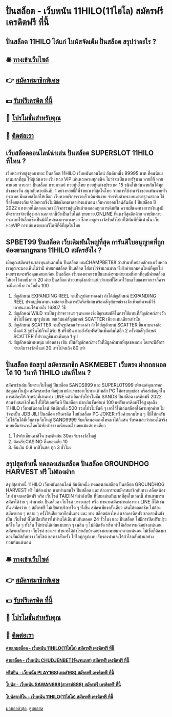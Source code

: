 # ปั่นสล็อต - เว็บพนัน 11HILO(11ไฮโล) สมัครฟรี เครดิตฟรี ที่นี้
## ปั่นสล็อต 11HILO ได้แก่ โบนัสจัดเต็ม ปั่นสล็อต สรุปว่าอะไร ?

## 🛎 [ทางเข้าเว็บไซต์](https://bit.ly/3SdLNi2)
## 👉 [สมัครสมาชิกพิเศษ](https://bit.ly/3SdLNi2)
## 💵 [รับฟรีเครดิต ที่นี้](https://bit.ly/3dyRKHj)
## 👑 [โปรโมชั่นสำหรับคุณ](https://bit.ly/3dyRKHj)
## 📱 [ติดต่อเรา](https://bit.ly/3dyRKHj)

## เว็บสล็อตออนไลน์น่าเล่น ปั่นสล็อต SUPERSLOT 11HILO ที่ไหน ?
เว็บหวยจ่ายสูงสุดบาทละ ปั่นสล็อต 11HILO เว็บพนันออนไลน์ อันดับหนึ่ง 99995 บาท ที่คนนิยมเล่นมากที่สุด ให้ผู้เล่นหวย เว็บ หวย VIP เล่นหวยครบทุกชนิด ไม่ว่าจะเป็นหวยรัฐบาล หวยยี่กี หวยฮานอย หวยลาว ปั่นสล็อต หวยมาเลย์ หวยหุ้นไทย หวยหุ้นต่างประเทศ 15 ชนิดให้เล่นหวยกันได้ทุกช่วงของวัน สนุกกับหวยอันดับ 1 อย่างหวยยี่กีที่จ่ายแพงที่สุดในไทย จากการใช้งานจริงของแฟนหวยทั่วประเทศ มีหลายสไตล์ให้เลือก เว็บหวยบริการรวดเร็วเดิมพันง่าย จ่ายจริงด้วยระบบมาตรฐานสากล ใช้ซื้อโดยตรงกับเจ้ามือหวยซึ่งไม่มีข้อผิดพลาดอย่างแน่นอน เว็บหวยออนไลน์อันดับ 1 ปั่นสล็อต ปี 2022 แทงหวยได้ตลอดเวลา มีกิจกรรมลุ้นเงินล้านตลอดทุกการเดิมพัน ความมั่นคงทางการเงินสูงมีอัตราการจ่ายที่สูงมาก นอกจากนี้ยังเป็นเว็บไซต์ ขายหวย.ONLINE ที่แพงที่สุดอีกด้วย หวยมีหลายประเภทให้เลือกซึ่งเป็นมิติใหม่ของการแทงหวย ซื้อหวยถูกรางวัลรับตังไปเฮได้ทันทีที่นี่เท่านั้น เว็บหวยVIP การเล่นหวยแบบวีไอพีที่ดีที่สุดในไทย

## SPBET99 ปั่นสล็อต เว็บเดิมพันใหญ่ที่สุด การันตีใบอนุญาตที่ถูกต้องตามกฎหมาย 11HILO สมัครยังไง ?
เมื่อคุณสมัครเข้ามาลงทุนเล่นเกมใน ปั่นสล็อต เกมCHAMPBET88 ถ้าเข้ามาที่หน้าหลักของเว็บพวกเราคุณจะมองเห็นได้ว่ามี ค่ายเกมสล็อต ปั่นสล็อต ใส่เอาไว้จำนวนมาก ทั้งยังค่ายเกมคนใหม่ที่คุณไม่เคยทราบจะหรือคุณเคยมาก่อน ปั่นสล็อต เว็บของพวกเราเป็นแหล่งรวมค่ายเกมที่มากที่สุดมีค่ายสล็อตใส่เอาไว้มากยิ่งกว่า 20 ค่าย ปั่นสล็อต ด้วยเหตุดังกล่าวแน่ๆว่าเกมที่ใส่เอาไว้บนเว็บของพวกเราก็ควรจะมีมากยิ่งกว่าเว็บอื่น 100
1. สัญลักษณ์ EXPANDING REEL จะเป็นรูปคทาทองคำ ถ้าได้สัญลักษณ์ EXPANDING REEL ปรากฏขึ้นมาบนวงล้อจะเป็นการเปิดรีลพิเศษพร้อมสัญลักษณ์รางวัลเพิ่มเติมจนมีวิธีเอาชนะเกมได้มากถึง 16807 วิธี
2. สัญลักษณ์ WILD จะเป็นรูปราชาวานร ซุนหงอคงซึ่งมีคุณสมบัติในการใช้แทนที่สัญลักษณ์รางวัลทั่วไปได้ครบทุกรูปแบบ ยกเว้นแค่สัญลักษณ์ SCATTER เพียงแบบเดียวเท่านั้น
3. สัญลักษณ์ SCATTER จะเป็นรูปศาลเจ้าทองคำ ถ้าได้สัญลักษณ์ SCATTER ขึ้นมาบนวงล้อตั้งแต่ 3 รูปขึ้นไปก็จะได้รับ 8 ฟรีสปิน และยังรับฟรีสปินเพิ่มเติมได้อีก 2 ครั้งต่อสัญลักษณ์ SCATTER ที่ปรากฏขึ้นมาเพิ่มทุก 1 รูป
4. สัญลักษณ์เทพหนุ่ม เอ้อหลาง เซิน เป็นสัญลักษณ์รางวัลที่มีมูลค่ามากที่สุดของเกม โดยจะมีอัตราจ่ายเงินรางวัลตั้งแต่ 30 เท่าไปจนถึง 80 เท่า

## ปั่นสล็อต ข้อสรุป สมัครสมาชิก ASKMEBET เว็บตรง ฝากถอนออโต้ 10 วินาที 11HILO เล่นที่ไหน ?
สมัครเข้าเล่นเว็บตรงเว็บใหญ่ ปั่นสล็อต SANDS999 และ SUPERLOT999 เพียงแค่คุณกรอกข้อมูลลงในปุ่ม สมัครสมาชิก ที่อยู่บนหน้าแรกของเว็บทางเข้าหลัก PG ให้ครบทุกช่อง หรือส่งข้อมูลในการสมัครให้เจ้าหน้าที่ผ่านทาง LINE แล้วเลือกรับโปรโมชั่น SANDS ปั่นสล็อต เครดิตฟรี 2022 ต้อนรับสมาชิกใหม่ไปใช้ได้เลยทันที ปั่นสล็อต ฝากเงินขั้นต่ำแค่ 100 แต่รับเครดิตฟรีได้สูงสุดถึง 11HILO เว็บพนันออนไลน์ อันดับหนึ่ง 500 รวมโปรโมชั่นดี ๆ เอาไว้ให้เล่นสล็อตได้ครบทุกค่าย ไม่ว่าจะเป็น JDB JILI ปั่นสล็อต ฟรีเครดิต โบนัสสล็อต PG JOKER หรือค่ายเกมไหน ๆ ก็มีให้กดรับไปใช้กันได้ที่เว็บตรงเว็บใหญ่ SAND9999 รับแจ็คพอตเกมไหนมาได้กี่แสน รับรองเลยว่าถอนได้จริงแบบเต็มจำนวนโดยไม่หักค่าธรรมเนียมอะไรเลยแม้แต่บาทเดียว
1. โปรท้าเซียนคาสิโน ชนะติดกัน 30ตา รับรางวัลใหญ่
2. ต้อนรับCASINO คืนยอดเสีย 10
3. คืนเงิน 0.8 คาสิโนสด ทุก 3 ชั่วโมง

## สรุปสุดท้ายนี้ ทดลองเล่นสล็อต ปั่นสล็อต GROUNDHOG HARVEST ฟรี ไม่ต้องฝาก
สรุปสุดท้ายนี้ 11HILO เว็บพนันออนไลน์ อันดับหนึ่ง ทดลองเล่นสล็อต ปั่นสล็อต GROUNDHOG HARVEST ฟรี ไม่ต้องฝาก หากท่านสนใจ ปั่นสล็อต และ ต้องการจะสมัครสมาชิกกับทาง สล็อตน้องใหม่ แจกเครดิตฟรี หรือ เว็บไซต์ TAIDIN ที่กำลังเป็น ที่นิยมเล่นกันมากที่สุดในเวลานี้ ท่านสามารถสมัครได้ง่าย ๆ ผ่านหน้า ปั่นสล็อต เว็บไซต์ บราวเซอร์ หรือ ท่านจะสมัครผ่านช่องทาง LINE ก็ได้เช่นกัน สมัครง่าย ๆ สมัครฟรี ไม่เสียค่าบริการใด ๆ ทั้งสิ้น สมัครเพียงครั้งเดียว เล่นได้ตลอดชีพ ไม่ต้องสมัครบ่อย ๆ หลาย ๆ ครั้งให้เสียเวลาอีกนั้นเอง และ ทาง สล็อตน้องใหม่ แจกเครดิตฟรี ของเรานั้นยังเป็น เว็บไซต์ ที่ได้เปิดบริการให้ท่านได้เดิมพันกันตลอด 24 ชั่วโมง และ ปั่นสล็อต ไม่มีการปิดปรับปรุงแก้ไข ใด ๆ ทั้งสิ้น ให้ท่านได้เล่นแบบยาว ๆ เพลิน ๆ ไม่มีติดขัด หรือ ทำให้เสียอารมณ์อย่างแน่นอน สมัครมากับทาง เว็บไซต์ ของเรา ท่านจะได้กำไรกลับบ้านอย่างมากมายมหาศาลแน่นอน ไม่เชื่อก็ต้องมาลองสัมผัสกับทาง เว็บไซต์ ของเราสักครั้ง ไฮโลทุกรูปแบบ รับรองท่านจะได้กำไรกลับบ้านอย่าง ท่วมท้นแน่นอน

## 🛎 [ทางเข้าเว็บไซต์](https://bit.ly/3SdLNi2)
## 👉 [สมัครสมาชิกพิเศษ](https://bit.ly/3SdLNi2)
## 💵 [รับฟรีเครดิต ที่นี้](https://bit.ly/3dyRKHj)
## 👑 [โปรโมชั่นสำหรับคุณ](https://bit.ly/3dyRKHj)
## 📱 [ติดต่อเรา](https://bit.ly/3dyRKHj)

#### [ค่ายเกมสล็อต - เว็บพนัน 11HILO(11ไฮโล) สมัครฟรี เครดิตฟรี ที่นี้](https://atom.io/themes/ค่ายเกมสล็อต%20-%20เว็บพนัน%2011hilo(11ไฮโล)%20สมัครฟรี%20เครดิตฟรี%20ที่นี้)
#### [ค่ายสล็อต - เว็บพนัน CHUDJENBET(ชัดเจนเบท) สมัครฟรี เครดิตฟรี ที่นี้](https://atom.io/themes/ค่ายสล็อต%20-%20เว็บพนัน%20chudjenbet(ชัดเจนเบท)%20สมัครฟรี%20เครดิตฟรี%20ที่นี้)
#### [ฟรีสปิน - เว็บพนัน PLAY168(เพลล์168) สมัครฟรี เครดิตฟรี ที่นี้](https://atom.io/themes/ฟรีสปิน%20-%20เว็บพนัน%20play168(เพลล์168)%20สมัครฟรี%20เครดิตฟรี%20ที่นี้)
#### [โบนัส - เว็บพนัน SAWAN888(สวรรค์888) สมัครฟรี เครดิตฟรี ที่นี้](https://atom.io/themes/โบนัส%20-%20เว็บพนัน%20sawan888(สวรรค์888)%20สมัครฟรี%20เครดิตฟรี%20ที่นี้)
#### [โบนัสคาสิโน - เว็บพนัน 11HILO(11ไฮโล) สมัครฟรี เครดิตฟรี ที่นี้](https://atom.io/themes/โบนัสคาสิโน%20-%20เว็บพนัน%2011hilo(11ไฮโล)%20สมัครฟรี%20เครดิตฟรี%20ที่นี้)

[ผลบอลล่าสุด](https://siamsport.tv "ผลบอลล่าสุด"), [ดูบอลสด](https://siamsport.tv/ดูบอลสด "ดูบอลสด")